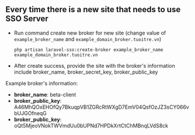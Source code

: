 ## Every time there is a new site that needs to use SSO Server

- Run command create new broker for new site (change value of `example_broker_name` and `example_domain_broker.tuoitre.vn`)
    ```
    php artisan laravel-sso:create-broker example_broker_name example_domain_broker.tuoitre.vn
    ```
- After create success, provide the site with the broker's information include broker_name, broker_secret_key, broker_public_key

Example broker's information:
- **broker_name**: beta-client
- **broker_public_key**: A46MhQOxEHOfQy7BkuqpVB1ZGRcRtWXgD7EmV04QsfOzJZ3sCY066vbUJGOfneqG
- **broker_public_key**: oQt5MjeoVNokTWVmdUu0bUPNd7HPDkXrtCtChMBnqLVdS8ck
